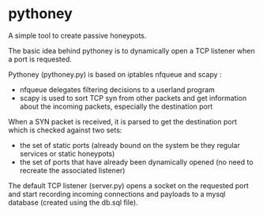 # pythoney
A simple tool to create passive honeypots.

The basic idea behind pythoney is to dynamically open a TCP listener when a port is requested.

Pythoney (pythoney.py) is based on iptables nfqueue and scapy :
  - nfqueue delegates filtering decisions to a userland program
  - scapy is used to sort TCP syn from other packets and get information about the incoming packets, especially the destination port

When a SYN packet is received, it is parsed to get the destination port which is checked against two sets:
  - the set of static ports (already bound on the system be they regular services or static honeypots)
  - the set of ports that have already been dynamically opened (no need to recreate the associated listener)

The default TCP listener (server.py) opens a socket on the requested port and start recording incoming connections and payloads to a mysql database (created using the db.sql file).

